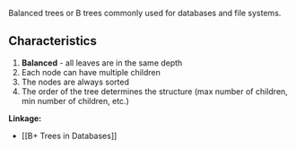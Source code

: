 Balanced trees or B trees commonly used for databases and file systems.

## Characteristics
1. **Balanced** - all leaves are in the same depth
2. Each node can have multiple children
3. The nodes are always sorted
4. The order of the tree determines the structure (max number of children, min number of children, etc.)

**Linkage:**
- [[B+ Trees in Databases]]
